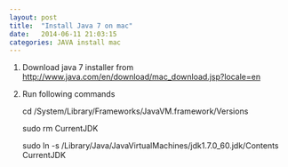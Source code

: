 ```yaml
---
layout: post
title:  "Install Java 7 on mac"
date:   2014-06-11 21:03:15
categories: JAVA install mac
---
```



1. Download java 7 installer from http://www.java.com/en/download/mac_download.jsp?locale=en
2. Run following commands

	cd /System/Library/Frameworks/JavaVM.framework/Versions

	sudo rm CurrentJDK

	sudo ln -s /Library/Java/JavaVirtualMachines/jdk1.7.0_60.jdk/Contents CurrentJDK





